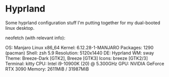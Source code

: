 # Hyprland
Some hyprland configuration stuff I'm putting together for my dual-booted linux desktop.

neofetch (with relevant info):

OS: Manjaro Linux x86_64 
Kernel: 6.12.28-1-MANJARO 
Packages: 1290 (pacman) 
Shell: zsh 5.9 
Resolution: 5120x1440 
DE: Hyprland 
WM: sway 
Theme: Breeze-Dark [GTK2], Breeze [GTK3] 
Icons: breeze [GTK2/3] 
Terminal: kitty 
CPU: Intel i9-10900K (20) @ 5.300GHz 
GPU: NVIDIA GeForce RTX 3090 
Memory: 2611MiB / 31987MiB


